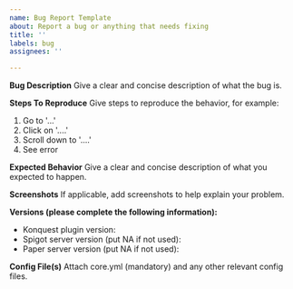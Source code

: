 ```yaml
---
name: Bug Report Template
about: Report a bug or anything that needs fixing
title: ''
labels: bug
assignees: ''

---
```


**Bug Description**
Give a clear and concise description of what the bug is.

**Steps To Reproduce**
Give steps to reproduce the behavior, for example:
1. Go to '...'
2. Click on '....'
3. Scroll down to '....'
4. See error

**Expected Behavior**
Give a clear and concise description of what you expected to happen.

**Screenshots**
If applicable, add screenshots to help explain your problem.

**Versions (please complete the following information):**
 - Konquest plugin version:
 - Spigot server version (put NA if not used):
 - Paper server version (put NA if not used):

**Config File(s)**
Attach core.yml (mandatory) and any other relevant config files.
